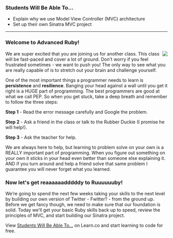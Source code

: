 

### Students Will Be Able To...
* Explain why we use Model View Controller (MVC) architecture
* Set up their own Sinatra MVC project

---
### Welcome to Advanced Ruby!
<img align="right" src="http://peter.alschitz.com/wp-content/uploads/2012/07/ruby-rails-sinatra.jpg"> We are super excited that you are joining us for another class. This class will be fast-paced and cover a lot of ground. Don't worry if you feel frustrated sometimes - we want to push you! The only way to see what you are really capable of is to stretch out your brain and challenge yourself. 

One of the most important things a programmer needs to learn is **persistence** and **resilience**. Banging your head against a wall until you get it right is a HUGE part of programming. The best programmers are good at what we call PEP. So when you get stuck, take a deep breath and remember to follow the three steps:

**Step 1** - Read the error message carefully and Google the problem.

**Step 2** - Ask a friend in the class or talk to the Rubber Duckie (I promise he will help!). 

**Step 3** - Ask the teacher for help.

We are always here to help, but learning to problem solve on your own is a REALLY important part of programming. When you figure out something on your own it sticks in your head even better than someone else explaining it. AND if you turn around and help a friend solve that same problem I guarantee you will never forget what you learned.

### Now let's get reaaaaaadddddy to Ruuuuuuby!

We’re going to spend the next few weeks taking your skills to the next level by building our own version of Twitter - Fwitter? - from the ground up. Before we get fancy though, we need to make sure that our foundation is solid. Today we'll get your basic Ruby skills back up to speed, review the principles of MVC, and start building our Sinatra project. 

<p data-visibility='hidden'>View <a href='https://learn.co/lessons/hs-intro-sinatra-mvc' title='Students Will Be Able To...'>Students Will Be Able To...</a> on Learn.co and start learning to code for free.</p>
